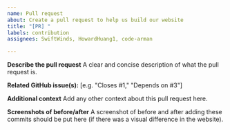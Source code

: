 ```yaml
---
name: Pull request
about: Create a pull request to help us build our website
title: "[PR] "
labels: contribution
assignees: SwiftWinds, HowardHuang1, code-arman

---
```


**Describe the pull request**
A clear and concise description of what the pull request is.

**Related GitHub issue(s):** [e.g. "Closes #1," "Depends on #3"]

**Additional context**
Add any other context about this pull request here.

**Screenshots of before/after**
A screenshot of before and after adding these commits should be put here (if there was a visual difference in the website).
